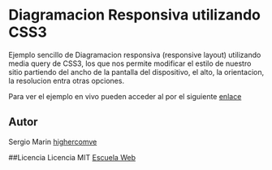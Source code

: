 Diagramacion Responsiva utilizando CSS3
=======================================

Ejemplo sencillo de Diagramacion responsiva (responsive layout) utilizando media query de CSS3, los que nos permite modificar el estilo de nuestro sitio partiendo del ancho de la pantalla del dispositivo, el alto, la orientacion, la resolucion entra otras opciones.

Para ver el ejemplo en vivo pueden acceder al por el siguiente [enlace](http://sergiomarin.escuelaweb.net/examples/responsive-layout/index.html)

## Autor
Sergio Marin [highercomve](http://github.com/highercomve)

##Licencia
Licencia MIT
[Escuela Web](http://escuelaweb.net/)
